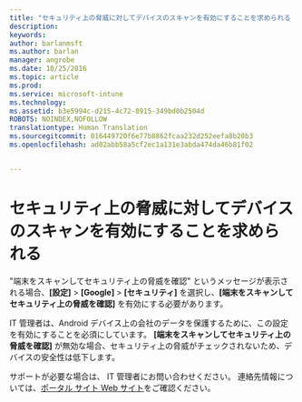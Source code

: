 ```yaml
---
title: "セキュリティ上の脅威に対してデバイスのスキャンを有効にすることを求められる | Microsoft Intune"
description: 
keywords: 
author: barlanmsft
ms.author: barlan
manager: angrobe
ms.date: 10/25/2016
ms.topic: article
ms.prod: 
ms.service: microsoft-intune
ms.technology: 
ms.assetid: b3e5994c-d215-4c72-8915-349bd0b2504d
ROBOTS: NOINDEX,NOFOLLOW
translationtype: Human Translation
ms.sourcegitcommit: 016449720f6e77b8862fcaa232d252eefa8b20b3
ms.openlocfilehash: ad02abb58a5cf2ec1a131e3abda474da46b81f02


---
```


# <a name="you-are-asked-to-turn-on-scan-device-for-security-threats"></a>セキュリティ上の脅威に対してデバイスのスキャンを有効にすることを求められる

 "端末をスキャンしてセキュリティ上の脅威を確認" というメッセージが表示される場合、**[設定]** > **[Google]** > **[セキュリティ]** を選択し、**[端末をスキャンしてセキュリティ上の脅威を確認]** を有効にする必要があります。

IT 管理者は、Android デバイス上の会社のデータを保護するために、この設定を有効にすることを必須にしています。 **[端末をスキャンしてセキュリティ上の脅威を確認]** が無効な場合、セキュリティ上の脅威がチェックされないため、デバイスの安全性は低下します。

サポートが必要な場合は、 IT 管理者にお問い合わせください。 連絡先情報については、[ポータル サイト Web サイト](http://portal.manage.microsoft.com)をご確認ください。



<!--HONumber=Oct16_HO2-->


